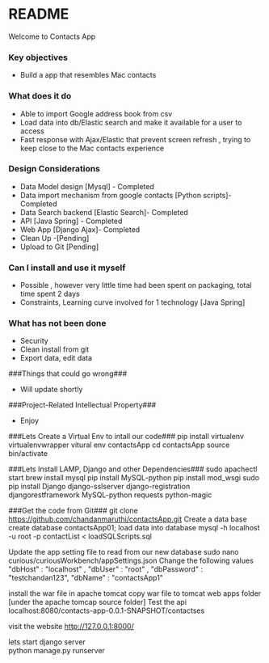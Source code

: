 # README #

Welcome to Contacts App

### Key objectives ###

* Build a app that resembles Mac contacts

### What does it do  ###
*  Able to import Google address book from csv
*  Load data into db/Elastic search and make it available for a user to access
*  Fast response with Ajax/Elastic that prevent screen refresh , trying to keep close to the Mac contacts experience

### Design Considerations  ###

*  Data Model design [Mysql] - Completed
*  Data import mechanism from google contacts [Python scripts]- Completed
*  Data Search backend [Elastic Search]- Completed
*  API  [Java Spring] - Completed
*  Web App [Django Ajax]- Completed
*  Clean Up -[Pending]
*  Upload to Git [Pending]

### Can I install and use it myself ###

* Possible , however very little time had been spent on packaging, total time spent 2 days
* Constraints, Learning curve involved for 1 technology [Java Spring]

### What has not been done  ###
* Security
* Clean install from git
* Export data, edit data

###Things that could go wrong###
* Will update shortly

###Project-Related Intellectual Property###
* Enjoy






###Lets Create a Virtual Env to intall our code###
pip install virtualenv virtualenvwrapper
vitural env contactsApp
cd contactsApp
source bin/activate

###Lets Install LAMP, Django and other Dependencies###
sudo apachectl start
brew install mysql
pip install MySQL-python
pip install mod_wsgi
sudo pip install Django django-sslserver   django-registration djangorestframework MySQL-python requests python-magic

###Get the code from Git###
git clone https://github.com/chandanmaruthi/contactsApp.git
Create a data base
create database contactsApp01;
load data into database
mysql -h localhost -u root -p contactList < loadSQLScripts.sql 

Update the app setting file to read from our new database
sudo nano curious/curiousWorkbench/appSettings.json
Change the following values
  "dbHost" : "localhost" ,
    "dbUser" : "root"    ,
    "dbPassword" : "testchandan123",
    "dbName" : "contactsApp1"
    
 install the war file in apache tomcat
 copy war file to tomcat web apps folder [under the apache tomcap source folder]
Test the api
localhost:8080/contacts-app-0.0.1-SNAPSHOT/contactses

visit the website
http://127.0.0.1:8000/

 
lets start django server  
python manage.py runserver  
